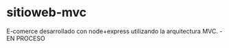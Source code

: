 # sitioweb-mvc
E-comerce desarrollado con node+express utilizando la arquitectura MVC. 
-EN PROCESO
